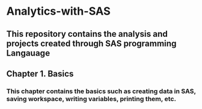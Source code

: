 # Analytics-with-SAS

## This repository contains the analysis and projects created through SAS programming Langauage

## Chapter 1. Basics

### This chapter contains the basics such as creating data in SAS, saving workspace, writing variables, printing them, etc.